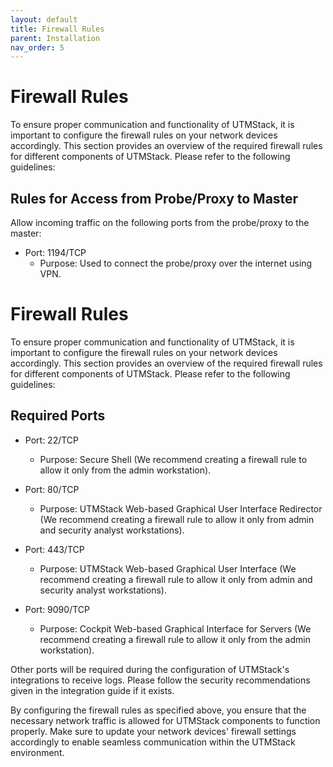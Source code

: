```yaml
---
layout: default
title: Firewall Rules
parent: Installation
nav_order: 5
---
```


# Firewall Rules

To ensure proper communication and functionality of UTMStack, it is important to configure the firewall rules on your network devices accordingly. This section provides an overview of the required firewall rules for different components of UTMStack. Please refer to the following guidelines:

## Rules for Access from Probe/Proxy to Master

Allow incoming traffic on the following ports from the probe/proxy to the master:

- Port: 1194/TCP
  - Purpose: Used to connect the probe/proxy over the internet using VPN.

# Firewall Rules

To ensure proper communication and functionality of UTMStack, it is important to configure the firewall rules on your network devices accordingly. This section provides an overview of the required firewall rules for different components of UTMStack. Please refer to the following guidelines:

## Required Ports

- Port: 22/TCP
  - Purpose: Secure Shell (We recommend creating a firewall rule to allow it only from the admin workstation).

- Port: 80/TCP
  - Purpose: UTMStack Web-based Graphical User Interface Redirector (We recommend creating a firewall rule to allow it only from admin and security analyst workstations).

- Port: 443/TCP
  - Purpose: UTMStack Web-based Graphical User Interface (We recommend creating a firewall rule to allow it only from admin and security analyst workstations).

- Port: 9090/TCP
  - Purpose: Cockpit Web-based Graphical Interface for Servers (We recommend creating a firewall rule to allow it only from the admin workstation).

Other ports will be required during the configuration of UTMStack's integrations to receive logs. Please follow the security recommendations given in the integration guide if it exists.

By configuring the firewall rules as specified above, you ensure that the necessary network traffic is allowed for UTMStack components to function properly. Make sure to update your network devices' firewall settings accordingly to enable seamless communication within the UTMStack environment.
